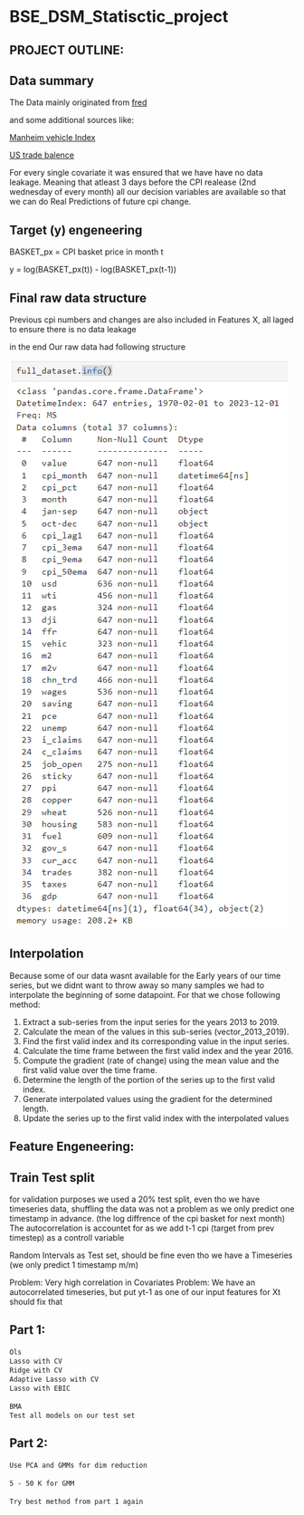 # BSE_DSM_Statisctic_project



## PROJECT OUTLINE:

## Data summary 

The Data mainly originated from [fred](https://fred.stlouisfed.org/)

and some additional sources like: 

[Manheim vehicle Index](https://site.manheim.com/en/services/consulting/used-vehicle-value-index.html)

[US trade balence](www.census.gov/)

For every single covariate it was ensured that we have have no data leakage. Meaning that atleast 3 days before the CPI realease (2nd wednesday of every month) all our decision variables are available so that we can do Real Predictions of future cpi change.

## Target (y) engeneering

BASKET_px = CPI basket price in month t

y = log(BASKET_px(t)) - log(BASKET_px(t-1))

## Final raw data structure

Previous cpi numbers and changes are also included in Features X, all laged to ensure there is no data leakage

in the end Our raw data had following structure

![Example Image](rescources/raw_data.png)

## Interpolation

Because some of our data wasnt available for the Early years of our time series, but we didnt want to throw away so many samples we had to interpolate the beginning of some datapoint. For that we chose following method:

1. Extract a sub-series from the input series for the years 2013 to 2019.
2. Calculate the mean of the values in this sub-series (vector_2013_2019).
3. Find the first valid index and its corresponding value in the input series.
4. Calculate the time frame between the first valid index and the year 2016.
5. Compute the gradient (rate of change) using the mean value and the first valid value over the time frame.
6. Determine the length of the portion of the series up to the first valid index.
7. Generate interpolated values using the gradient for the determined length.
8. Update the series up to the first valid index with the interpolated values

## Feature Engeneering:



## Train Test split

for validation purposes we used a 20% test split, even tho we have timeseries data, shuffling the data was not a problem as we only predict one timestamp in advance. (the log diffrence of the cpi basket for next month)
The autocorrelation is accountet for as we add t-1 cpi (target from prev timestep) as a controll variable

Random Intervals as Test set, should be fine even tho we have a Timeseries (we only predict 1 timestamp m/m)




Problem: Very high correlation in Covariates
Problem: We have an autocorrelated timeseries, but put yt-1 as one of our input features for Xt should fix that 



## Part 1:
    Ols 
    Lasso with CV
    Ridge with CV
    Adaptive Lasso with CV
    Lasso with EBIC
    
    BMA
    Test all models on our test set
    
    
    
## Part 2:
    Use PCA and GMMs for dim reduction
    
    5 - 50 K for GMM 
    
    Try best method from part 1 again
